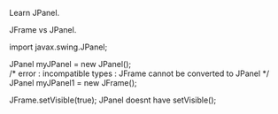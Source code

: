 Learn JPanel.

JFrame vs JPanel.

import javax.swing.JPanel;

JPanel myJPanel = new JPanel();  
/* error : incompatible types : JFrame cannot be converted to JPanel */  
JPanel myJPanel1 = new JFrame();

JFrame.setVisible(true);
JPanel doesnt have setVisible();

